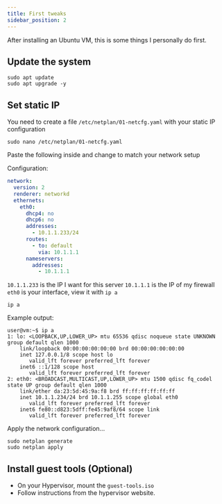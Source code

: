 ```yaml
---
title: First tweaks
sidebar_position: 2
---
```


After installing an Ubuntu VM, this is some things I personally do first.

## Update the system

```shell
sudo apt update
sudo apt upgrade -y
```

## Set static IP

You need to create a file `/etc/netplan/01-netcfg.yaml` with your static IP configuration

```shell
sudo nano /etc/netplan/01-netcfg.yaml
```

Paste the following inside and change to match your network setup

Configuration:

```yaml
network:
  version: 2
  renderer: networkd
  ethernets:
    eth0:
      dhcp4: no
      dhcp6: no
      addresses:
        - 10.1.1.233/24
      routes:
        - to: default
          via: 10.1.1.1
      nameservers:
        addresses:
          - 10.1.1.1
```

`10.1.1.233` is the IP I want for this server
`10.1.1.1` is the IP of my firewall
`eth0` is your interface, view it with `ip a`

```shell
ip a
```

Example output:

```shell
user@vm:~$ ip a
1: lo: <LOOPBACK,UP,LOWER_UP> mtu 65536 qdisc noqueue state UNKNOWN group default qlen 1000
    link/loopback 00:00:00:00:00:00 brd 00:00:00:00:00:00
    inet 127.0.0.1/8 scope host lo
       valid_lft forever preferred_lft forever
    inet6 ::1/128 scope host
       valid_lft forever preferred_lft forever
2: eth0: <BROADCAST,MULTICAST,UP,LOWER_UP> mtu 1500 qdisc fq_codel state UP group default qlen 1000
    link/ether da:23:5d:45:9a:f8 brd ff:ff:ff:ff:ff:ff
    inet 10.1.1.234/24 brd 10.1.1.255 scope global eth0
       valid_lft forever preferred_lft forever
    inet6 fe80::d823:5dff:fe45:9af8/64 scope link
       valid_lft forever preferred_lft forever
```

Apply the network configuration...

```shell
sudo netplan generate
sudo netplan apply
```

## Install guest tools (Optional)

- On your Hypervisor, mount the `guest-tools.iso`
- Follow instructions from the hypervisor website.
